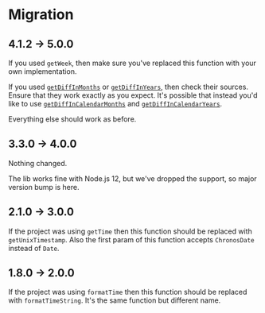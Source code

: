# Migration

## 4.1.2 → 5.0.0

If you used `getWeek`, then make sure you've replaced this function with your own implementation.

If you used [`getDiffInMonths`](lib/getDiffInMonths.ts) or [`getDiffInYears`](lib/getDiffInYears.ts), 
then check their sources. Ensure that they work exactly as you expect. It's possible that instead you'd like to use 
[`getDiffInCalendarMonths`](lib/getDiffInCalendarMonths.ts) and [`getDiffInCalendarYears`](lib/getDiffInCalendarYears.ts).

Everything else should work as before.


## 3.3.0 → 4.0.0

Nothing changed. 

The lib works fine with Node.js 12, but we've dropped the support, so major version bump is here. 


## 2.1.0 → 3.0.0

If the project was using `getTime` then this function should be replaced with
`getUnixTimestamp`. Also the first param of this function accepts `ChronosDate` instead of `Date`.


## 1.8.0 → 2.0.0

If the project was using `formatTime` then this function should be replaced with
`formatTimeString`. It's the same function but different name.

